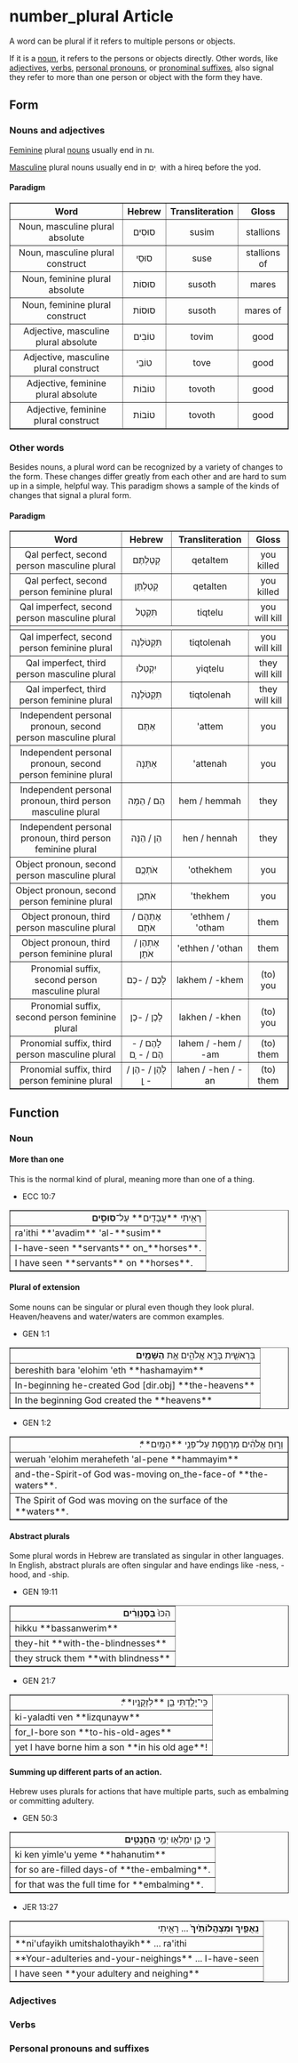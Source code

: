 # number_plural Article
A word can be plural if it refers to multiple persons or objects.

If it is a [noun](https://git.door43.org/Door43/en-uhg/src/master/content/noun/02.md), it refers to the persons or objects directly. Other words, like [adjectives](https://git.door43.org/Door43/en_uhg/src/master/content/adjective/02.md), [verbs](https://git.door43.org/Door43/en_uhg/src/master/content/verb/02.md), [personal pronouns](https://git.door43.org/Door43/en_uhg/src/master/content/pronoun_personal/02.md), or [pronominal suffixes](https://git.door43.org/Door43/en_uhg/src/master/content/suffix_pronominal/02.md), also signal they refer to more than one person or object with the form they have.

## Form

### Nouns and adjectives
[Feminine](https://git.door43.org/Door43/en-uhg/src/master/content/gender_feminine/02.md) plural [nouns](https://git.door43.org/Door43/en-uhg/src/master/content/noun/02.md) usually end in ות. 

[Masculine](https://git.door43.org/Door43/en-uhg/src/master/content/gender_masculine/02.md) plural nouns usually end in ים ִ  with a hireq before the yod.

#### Paradigm

<table border="1" class="docutils">
<tr class="row-odd"><th>Word</th><th>Hebrew</th><th>Transliteration</th><th>Gloss</th>
</tr>
<tr class="row-even" align="center"><td>Noun, masculine plural absolute</td><td>סוּסִים</td><td>susim</td><td>stallions</td>
</tr>
<tr class="row-even" align="center"><td>Noun, masculine plural construct</td><td>סוּסֵי</td><td>suse</td><td>stallions of</td>
</tr>
<tr class="row-even" align="center"><td>Noun, feminine plural absolute</td><td>סוּסוֹת</td><td>susoth</td><td>mares</td>
</tr>
<tr class="row-even" align="center"><td>Noun, feminine plural construct</td><td>סוּסוֹת</td><td>susoth</td><td>mares of</td>
</tr>
<tr class="row-even" align="center"><td>Adjective, masculine plural absolute</td><td>טוֹבִים</td><td>tovim</td><td>good</td>
</tr>
<tr class="row-even" align="center"><td>Adjective, masculine plural construct</td><td>טוֹבֵי</td><td>tove</td><td>good</td>
</tr>
<tr class="row-even" align="center"><td>Adjective, feminine plural absolute</td><td>טוֹבוֹת</td><td>tovoth</td><td>good</td>
</tr>
<tr class="row-even" align="center"><td>Adjective, feminine plural construct</td><td>טוֹבוֹת</td><td>tovoth</td><td>good</td>
</tr>
</tbody>
</table>

### Other words
Besides nouns, a plural word can be recognized by a variety of changes to the form. These changes differ greatly from each other and are hard to sum up in a simple, helpful way. This paradigm shows a sample of the kinds of changes that signal a plural form.

#### Paradigm
<table border="1" class="docutils">
<tr class="row-odd"><th>Word</th><th>Hebrew</th><th>Transliteration</th><th>Gloss</th>
</tr>
<tr class="row-even" align="center"><td>Qal perfect, second person masculine plural</td><td>קְטַלְתֶּם</td><td>qetaltem</td><td>you killed</td>
</tr>
<tr class="row-odd" align="center"><td>Qal perfect, second person feminine plural</td><td>קְטַלְתֶּן</td><td>qetalten</td><td>you killed</td>
</tr>
<tr class="row-even" align="center"><td>Qal imperfect, second person masculine plural</td><td>תִּקְטְל</td><td>tiqtelu</td><td>you will kill</td>
</tr>
<tr class="row-odd" align="center"><td></td>
</tr>
<tr class="row-even" align="center"><td>Qal imperfect, second person feminine plural</td><td>תִּקְטֹלְנָה</td><td>tiqtolenah</td><td>you will kill</td>
</tr>
<tr class="row-odd" align="center"><td>Qal imperfect, third person masculine plural</td><td>יִקְטְלוּ</td><td>yiqtelu</td><td>they will kill</td>
</tr>
<tr class="row-even" align="center"><td>Qal imperfect, third person feminine plural</td><td>תִּקְטֹלְנָה</td><td>tiqtolenah</td><td>they will kill</td>
</tr>
<tr class="row-odd" align="center"><td>Independent personal pronoun, second person masculine plural</td><td>אַתֶּם</td><td>'attem</td><td>you</td>
</tr>
<tr class="row-even" align="center"><td>Independent personal pronoun, second person feminine plural</td><td>אַתֵּנָה</td><td>'attenah</td><td>you</td>
</tr>
<tr class="row-odd" align="center"><td>Independent personal pronoun, third person masculine plural</td><td>הֵם / הֵמָּה</td><td>hem / hemmah</td><td>they</td>
</tr>
<tr class="row-even" align="center"><td>Independent personal pronoun, third person feminine plural</td><td>הֵן / הֵנָּה</td><td>hen / hennah</td><td>they</td>
</tr>
<tr class="row-odd" align="center"><td>Object pronoun, second person masculine plural</td><td>אֹתְכֶֶם</td><td>'othekhem</td><td>you</td>
</tr>
<tr class="row-even" align="center"><td>Object pronoun, second person feminine plural</td><td>אֹתְכֶֶן</td><td>'thekhem</td><td>you</td>
</tr>
<tr class="row-odd" align="center"><td>Object pronoun, third person masculine plural</td><td>אֶתְהֶם / אֹתָם</td><td>'ethhem / 'otham</td><td>them</td>
</tr>
<tr class="row-even" align="center"><td>Object pronoun, third person feminine plural</td><td>אֶתְהֶן / אֹתָן</td><td>'ethhen / 'othan</td><td>them</td>
</tr>
<tr class="row-odd" align="center"><td>Pronomial suffix, second person masculine plural</td><td>לָכֶם / -כֶם</td><td>lakhem / -khem</td><td>(to) you</td>
</tr>
<tr class="row-even" align="center"><td>Pronomial suffix, second person feminine plural</td><td>לָכֶן / -כֶן</td><td>lakhen / -khen</td><td>(to) you</td>
</tr>
<tr class="row-odd" align="center"><td>Pronomial suffix, third person masculine plural</td><td>לָהֶם / -הֶם / - ָם</td><td>lahem / -hem / -am</td><td>(to) them</td>
</tr>
<tr class="row-even" align="center"><td>Pronomial suffix, third person feminine plural</td><td>לָהֶן / -הֶן / - ָן</td><td>lahen / -hen / -an</td><td>(to) them</td>
</tr>
</tbody>
</table>

## Function

### Noun

#### More than one
This is the normal kind of plural, meaning more than one of a thing.   

* ECC 10:7
<table border="1" class="docutils">
<colgroup>
<col width="100%" />
</colgroup>
<tbody valign="top">
<tr class="row-odd" align="right"><td>רָאִ֥יתִי **עֲבָדִ֖ים** עַל־<b>סוּסִ֑ים</b></td>
</tr>
<tr class="row-even"><td>ra'ithi **'avadim** 'al-**susim**</td>
</tr>
<tr class="row-odd"><td>I-have-seen **servants** on_**horses**.</td>
</tr>
<tr class="row-even"><td>I have seen **servants** on **horses**.</td>
</tr>
</tbody>
</table>

#### Plural of extension

Some nouns can be singular or plural even though they look plural. Heaven/heavens and water/waters are common examples.

* GEN 1:1
<table border="1" class="docutils">
<colgroup>
<col width="100%" />
</colgroup>
<tbody valign="top">
<tr class="row-odd" align="right"><td>בְּרֵאשִׁ֖ית בָּרָ֣א אֱלֹהִ֑ים אֵ֥ת <b>הַשָּׁמַ֖יִם</b></td>
</tr>
<tr class="row-even"><td>bereshith bara 'elohim 'eth **hashamayim**</td>
</tr>
<tr class="row-odd"><td>In-beginning he-created God [dir.obj] **the-heavens**</td>
</tr>
<tr class="row-even"><td>In the beginning God created the **heavens**</td>
</tr>
</tbody>
</table>

* GEN 1:2
<table border="1" class="docutils">
<colgroup>
<col width="100%" />
</colgroup>
<tbody valign="top">
<tr class="row-odd" align="right"><td>וְר֣וּחַ אֱלֹהִ֔ים מְרַחֶ֖פֶת עַל־פְּנֵ֥י **הַמָּֽיִם**׃</td>
</tr>
<tr class="row-even"><td>weruah 'elohim merahefeth 'al-pene **hammayim**</td>
</tr>
<tr class="row-odd"><td>and-the-Spirit-of God was-moving on_the-face-of **the-waters**.</td>
</tr>
<tr class="row-even"><td>The Spirit of God was moving on the surface of the **waters**.</td>
</tr>
</tbody>
</table>

#### Abstract plurals 

Some plural words in Hebrew are translated as singular in other languages. In English, abstract plurals are often singular and have endings like -ness, -hood, and -ship.

* GEN 19:11
<table border="1" class="docutils">
<colgroup>
<col width="100%" />
</colgroup>
<tbody valign="top">
<tr class="row-odd" align="right"><td>הִכּוּ֙ <b>בַּסַּנְוֵרִ֔ים</b></td>
</tr>
<tr class="row-even"><td>hikku **bassanwerim**</td>
</tr>
<tr class="row-odd"><td>they-hit **with-the-blindnesses**</td>
</tr>
<tr class="row-even"><td>they struck them **with blindness**</td>
</tr>
</tbody>
</table>

* GEN 21:7
<table border="1" class="docutils">
<colgroup>
<col width="100%" />
</colgroup>
<tbody valign="top">
<tr class="row-odd" align="right"><td>כִּֽי־יָלַ֥דְתִּי בֵ֖ן **לִזְקֻנָֽיו**׃</td>
</tr>
<tr class="row-even"><td>ki-yaladti ven **lizqunayw**</td>
</tr>
<tr class="row-odd"><td>for_I-bore son **to-his-old-ages**</td>
</tr>
<tr class="row-even"><td>yet I have borne him a son **in his old age**!</td>
</tr>
</tbody>
</table>

#### Summing up different parts of an action. 

Hebrew uses plurals for actions that have multiple parts, such as embalming or committing adultery.

* GEN 50:3
<table border="1" class="docutils">
<colgroup>
<col width="100%" />
</colgroup>
<tbody valign="top">
<tr class="row-odd" align="right"><td>כִּ֛י כֵּ֥ן יִמְלְא֖וּ יְמֵ֣י <b>הַחֲנֻטִ֑ים</b></td>
</tr>
<tr class="row-even"><td>ki ken yimle'u yeme **hahanutim**</td>
</tr>
<tr class="row-odd"><td>for so are-filled days-of **the-embalming**.</td>
</tr>
<tr class="row-even"><td>for that was the full time for **embalming**.</td>
</tr>
</tbody>
</table>

* JER 13:27
<table border="1" class="docutils">
<colgroup>
<col width="100%" />
</colgroup>
<tbody valign="top">
<tr class="row-odd" align="right"><td><b>נִֽאֻפַ֤יִךְ וּמִצְהֲלוֹתַ֙יִךְ֙</b> ... רָאִ֖יתִי</td>
</tr>
<tr class="row-even"><td>**ni'ufayikh umitshalothayikh** ... ra'ithi</td>
</tr>
<tr class="row-odd"><td>**Your-adulteries and-your-neighings** ... I-have-seen</td>
</tr>
<tr class="row-even"><td>I have seen **your adultery and neighing**</td>
</tr>
</tbody>
</table>

### Adjectives

### Verbs

### Personal pronouns and suffixes